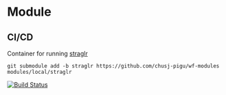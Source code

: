 # Module
## CI/CD

Container for running [straglr](https://github.com/bcgsc/straglr)

```
git submodule add -b straglr https://github.com/chusj-pigu/wf-modules modules/local/straglr
```

[![Build Status](https://github.com/chusj-pigu/wf-modules/actions/workflows/build-and-push.yml/badge.svg?branch=)](https://github.com/chusj-pigu/wf-modules/actions/workflows/build-and-push.yml?query=branch%3A)

